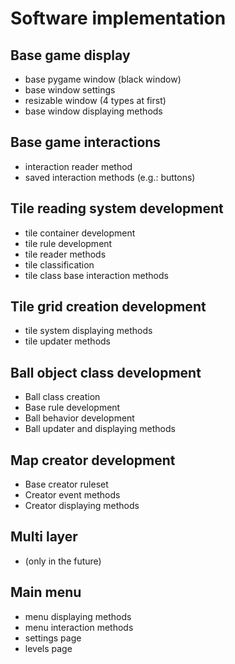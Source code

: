# Software implementation

## Base game display
  - base pygame window (black window)
  - base window settings
  - resizable window (4 types at first)
  - base window displaying methods

## Base game interactions
  - interaction reader method
  - saved interaction methods (e.g.: buttons)

## Tile reading system development
  - tile container development
  - tile rule development
  - tile reader methods
  - tile classification
  - tile class base interaction methods

## Tile grid creation development
  - tile system displaying methods
  - tile updater methods

## Ball object class development
  - Ball class creation
  - Base rule development
  - Ball behavior development
  - Ball updater and displaying methods

## Map creator development
  - Base creator ruleset
  - Creator event methods
  - Creator displaying methods

## Multi layer 
  - (only in the future)
## Main menu 
  - menu displaying methods
  - menu interaction methods
  - settings page
  - levels page
